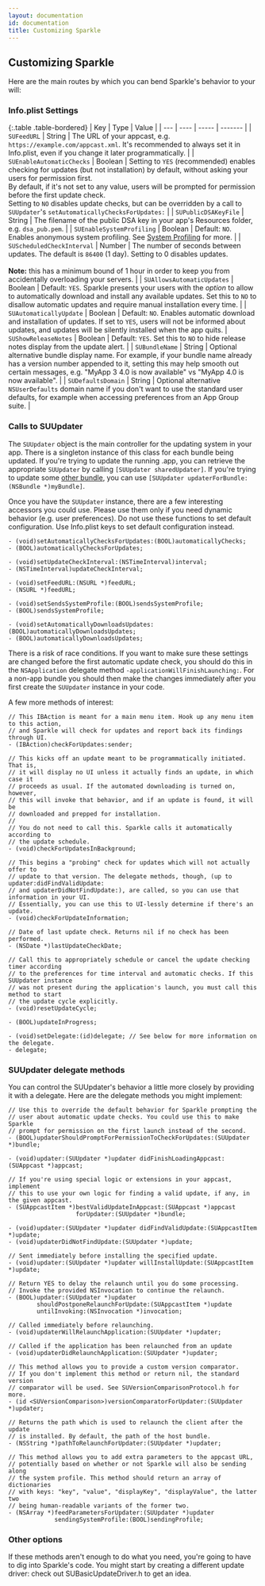 ```yaml
---
layout: documentation
id: documentation
title: Customizing Sparkle
---
```

## Customizing Sparkle

Here are the main routes by which you can bend Sparkle's behavior to your will:

### Info.plist Settings

{:.table .table-bordered}
| Key | Type | Value |
| --- | ---- | ----- | ------- |
| `SUFeedURL` | String | The URL of your appcast, e.g. `https://example.com/appcast.xml`. It's recommended to always set it in Info.plist, even if you change it later programmatically. |
| `SUEnableAutomaticChecks` | Boolean | Setting to `YES` (recommended) enables checking for updates (but not installation) by default, without asking your users for permission first. <br>By default, if it's not set to any value, users will be prompted for permission before the first update check. <br>Setting to `NO` disables update checks, but can be overridden by a call to `SUUpdater`'s `setAutomaticallyChecksForUpdates:` |
| `SUPublicDSAKeyFile` | String | The filename of the public DSA key in your app's Resources folder, e.g. `dsa_pub.pem`. |
| `SUEnableSystemProfiling` | Boolean | Default: `NO`. Enables anonymous system profiling. See [System Profiling](/documentation/system-profiling) for more. |
| `SUScheduledCheckInterval` | Number | The number of seconds between updates. The default is `86400` (1 day). Setting to 0 disables updates. <br /><br />**Note:** this has a minimum bound of 1 hour in order to keep you from accidentally overloading your servers. |
| `SUAllowsAutomaticUpdates` | Boolean | Default: `YES`. Sparkle presents your users with the *option* to allow to automatically download and install any available updates. Set this to `NO` to disallow automatic updates and require manual installation every time. |
| `SUAutomaticallyUpdate` | Boolean | Default: `NO`. Enables automatic download and installation of updates. If set to `YES`, users will not be informed about updates, and updates will be silently installed when the app quits.
| `SUShowReleaseNotes` | Boolean | Default: `YES`. Set this to `NO` to hide release notes display from the update alert. |
| `SUBundleName` | String | Optional alternative bundle display name. For example, if your bundle name already has a version number appended to it, setting this may help smooth out certain messages, e.g. "MyApp 3 4.0 is now available" vs "MyApp 4.0 is now available". |
| `SUDefaultsDomain` | String | Optional alternative `NSUserDefaults` domain name if you don't want to use the standard user defaults, for example when accessing preferences from an App Group suite. |

### Calls to SUUpdater

The `SUUpdater` object is the main controller for the updating system in your app. There is a singleton instance of this class for each bundle being updated. If you're trying to update the running .app, you can retrieve the appropriate `SUUpdater` by calling `[SUUpdater sharedUpdater]`. If you're trying to update some [other bundle](/documentation/bundles/), you can use `[SUUpdater updaterForBundle:(NSBundle *)myBundle]`.

Once you have the `SUUpdater` instance, there are a few interesting accessors you could use. Please use them only if you need dynamic behavior (e.g. user preferences). Do not use these functions to set default configuration. Use Info.plist keys to set default configuration instead.

    - (void)setAutomaticallyChecksForUpdates:(BOOL)automaticallyChecks;
    - (BOOL)automaticallyChecksForUpdates;

    - (void)setUpdateCheckInterval:(NSTimeInterval)interval;
    - (NSTimeInterval)updateCheckInterval;

    - (void)setFeedURL:(NSURL *)feedURL;
    - (NSURL *)feedURL;

    - (void)setSendsSystemProfile:(BOOL)sendsSystemProfile;
    - (BOOL)sendsSystemProfile;

    - (void)setAutomaticallyDownloadsUpdates:(BOOL)automaticallyDownloadsUpdates;
    - (BOOL)automaticallyDownloadsUpdates;

There is a risk of race conditions. If you want to make sure these settings are changed before the first automatic update check, you should do this in the `NSApplication` delegate method `-applicationWillFinishLaunching:`. For a non-app bundle you should then make the changes immediately after you first create the `SUUpdater` instance in your code.

A few more methods of interest:

    // This IBAction is meant for a main menu item. Hook up any menu item to this action,
    // and Sparkle will check for updates and report back its findings through UI.
    - (IBAction)checkForUpdates:sender;

    // This kicks off an update meant to be programmatically initiated. That is,
    // it will display no UI unless it actually finds an update, in which case it
    // proceeds as usual. If the automated downloading is turned on, however,
    // this will invoke that behavior, and if an update is found, it will be
    // downloaded and prepped for installation.
    //
    // You do not need to call this. Sparkle calls it automatically according to
    // the update schedule.
    - (void)checkForUpdatesInBackground;

    // This begins a "probing" check for updates which will not actually offer to
    // update to that version. The delegate methods, though, (up to updater:didFindValidUpdate:
    // and updaterDidNotFindUpdate:), are called, so you can use that information in your UI.
    // Essentially, you can use this to UI-lessly determine if there's an update.
    - (void)checkForUpdateInformation;

    // Date of last update check. Returns nil if no check has been performed.
    - (NSDate *)lastUpdateCheckDate;

    // Call this to appropriately schedule or cancel the update checking timer according
    // to the preferences for time interval and automatic checks. If this SUUpdater instance
    // was not present during the application's launch, you must call this method to start
    // the update cycle explicitly.
    - (void)resetUpdateCycle;

    - (BOOL)updateInProgress;

    - (void)setDelegate:(id)delegate; // See below for more information on the delegate.
    - delegate;

### SUUpdater delegate methods

You can control the SUUpdater's behavior a little more closely by providing it with a delegate. Here are the delegate methods you might implement:

    // Use this to override the default behavior for Sparkle prompting the
    // user about automatic update checks. You could use this to make Sparkle
    // prompt for permission on the first launch instead of the second.
    - (BOOL)updaterShouldPromptForPermissionToCheckForUpdates:(SUUpdater *)bundle;

    - (void)updater:(SUUpdater *)updater didFinishLoadingAppcast:(SUAppcast *)appcast;

    // If you're using special logic or extensions in your appcast, implement
    // this to use your own logic for finding a valid update, if any, in the given appcast.
    - (SUAppcastItem *)bestValidUpdateInAppcast:(SUAppcast *)appcast
                       forUpdater:(SUUpdater *)bundle;

    - (void)updater:(SUUpdater *)updater didFindValidUpdate:(SUAppcastItem *)update;
    - (void)updaterDidNotFindUpdate:(SUUpdater *)update;

    // Sent immediately before installing the specified update.
    - (void)updater:(SUUpdater *)updater willInstallUpdate:(SUAppcastItem *)update;

    // Return YES to delay the relaunch until you do some processing.
    // Invoke the provided NSInvocation to continue the relaunch.
    - (BOOL)updater:(SUUpdater *)updater
            shouldPostponeRelaunchForUpdate:(SUAppcastItem *)update
            untilInvoking:(NSInvocation *)invocation;

    // Called immediately before relaunching.
    - (void)updaterWillRelaunchApplication:(SUUpdater *)updater;
    
    // Called if the application has been relaunched from an update
    - (void)updaterDidRelaunchApplication:(SUUpdater *)updater;  

    // This method allows you to provide a custom version comparator.
    // If you don't implement this method or return nil, the standard version
    // comparator will be used. See SUVersionComparisonProtocol.h for more.
    - (id <SUVersionComparison>)versionComparatorForUpdater:(SUUpdater *)updater;

    // Returns the path which is used to relaunch the client after the update
    // is installed. By default, the path of the host bundle.
    - (NSString *)pathToRelaunchForUpdater:(SUUpdater *)updater;

    // This method allows you to add extra parameters to the appcast URL,
    // potentially based on whether or not Sparkle will also be sending along
    // the system profile. This method should return an array of dictionaries
    // with keys: "key", "value", "displayKey", "displayValue", the latter two
    // being human-readable variants of the former two.
    - (NSArray *)feedParametersForUpdater:(SUUpdater *)updater
                 sendingSystemProfile:(BOOL)sendingProfile;

### Other options

If these methods aren't enough to do what you need, you're going to have to dig into Sparkle's code. You might start by creating a different update driver: check out SUBasicUpdateDriver.h to get an idea.
